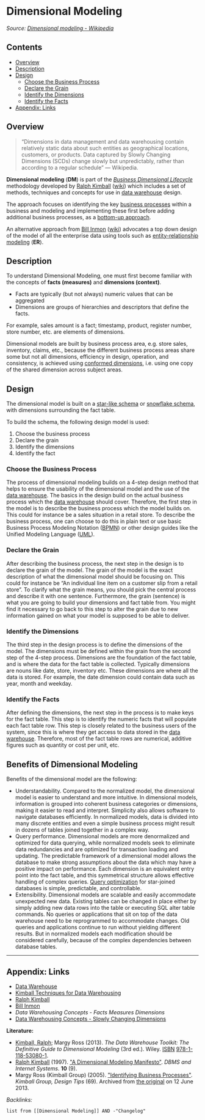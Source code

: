 # Dimensional Modeling

*Source: [Dimensional modeling - Wikipedia](https://en.wikipedia.org/wiki/Dimensional_modeling)*

## Contents

* [Overview](Dimensional%20Modeling.md#overview)
* [Description](Dimensional%20Modeling.md#description)
* [Design](Dimensional%20Modeling.md#design)
  * [Choose the Business Process](Dimensional%20Modeling.md#choose-the-business-process)
  * [Declare the Grain](Dimensional%20Modeling.md#declare-the-grain)
  * [Identify the Dimensions](Dimensional%20Modeling.md#identify-the-dimensions)
  * [Identify the Facts](Dimensional%20Modeling.md#identify-the-facts)
* [Appendix: Links](Dimensional%20Modeling.md#appendix-links)

## Overview

 > 
 > “Dimensions in data management and data warehousing contain relatively static data about such entities as geographical locations, customers, or products. Data captured by Slowly Changing Dimensions (SCDs) change slowly but unpredictably, rather than according to a regular schedule” — Wikipedia.

**Dimensional modeling** (**DM**) is part of the *[Business Dimensional Lifecycle](https://en.wikipedia.org/wiki/The_Kimball_Lifecycle "The Kimball Lifecycle")* methodology developed by [Ralph Kimball](../2-Areas/People/Ralph%20Kimball.md) ([wiki](https://en.wikipedia.org/wiki/Ralph_Kimball "Ralph Kimball")) which includes a set of methods, techniques and concepts for use in [data warehouse](https://en.wikipedia.org/wiki/Data_warehouse "Data warehouse") design.

The approach focuses on identifying the key [business processes](https://en.wikipedia.org/wiki/Business_process "Business process") within a business and modeling and implementing these first before adding additional business processes, as a [bottom-up approach](https://en.wikipedia.org/wiki/Top-down_and_bottom-up_design "Top-down and bottom-up design").

An alternative approach from [Bill Inmon](../2-Areas/People/Bill%20Inmon.md) ([wiki](https://en.wikipedia.org/wiki/Bill_Inmon "Bill Inmon")) advocates a top down design of the model of all the enterprise data using tools such as [entity-relationship modeling](https://en.wikipedia.org/wiki/Entity-relationship_model "Entity-relationship model") (**ER**).

## Description

To understand Dimensional Modeling, one must first become familiar with the concepts of **facts (measures)** and **dimensions (context)**.

* Facts are typically (but not always) numeric values that can be aggregated
* Dimensions are groups of hierarchies and descriptors that define the facts. 

For example, sales amount is a fact; timestamp, product, register number, store number, etc. are elements of dimensions. 

Dimensional models are built by business process area, e.g. store sales, inventory, claims, etc., because the different business process areas share some but not all dimensions, efficiency in design, operation, and consistency, is achieved using [conformed dimensions](https://en.wikipedia.org/wiki/Dimension_(data_warehouse)#Types "Dimension (data warehouse)"), i.e. using one copy of the shared dimension across subject areas.

## Design

The dimensional model is built on a [star-like schema](https://en.wikipedia.org/wiki/Star_schema "Star schema") or [snowflake schema](https://en.wikipedia.org/wiki/Snowflake_schema "Snowflake schema"), with dimensions surrounding the fact table.

To build the schema, the following design model is used:

1. Choose the business process
1. Declare the grain
1. Identify the dimensions
1. Identify the fact

### Choose the Business Process

The process of dimensional modeling builds on a 4-step design method that helps to ensure the usability of the dimensional model and the use of the [data warehouse](https://en.wikipedia.org/wiki/Data_warehouse "Data warehouse"). The basics in the design build on the actual business process which the [data warehouse](https://en.wikipedia.org/wiki/Data_warehouse "Data warehouse") should cover. Therefore, the first step in the model is to describe the business process which the model builds on. This could for instance be a sales situation in a retail store. To describe the business process, one can choose to do this in plain text or use basic Business Process Modeling Notation ([BPMN](https://en.wikipedia.org/wiki/BPMN "BPMN")) or other design guides like the Unified Modeling Language ([UML](https://en.wikipedia.org/wiki/Unified_Modeling_Language "Unified Modeling Language")).

### Declare the Grain

After describing the business process, the next step in the design is to declare the grain of the model. The grain of the model is the exact description of what the dimensional model should be focusing on. This could for instance be “An individual line item on a customer slip from a retail store”. To clarify what the grain means, you should pick the central process and describe it with one sentence. Furthermore, the grain (sentence) is what you are going to build your dimensions and fact table from. You might find it necessary to go back to this step to alter the grain due to new information gained on what your model is supposed to be able to deliver.

### Identify the Dimensions

The third step in the design process is to define the dimensions of the model. The dimensions must be defined within the grain from the second step of the 4-step process. Dimensions are the foundation of the fact table, and is where the data for the fact table is collected. Typically dimensions are nouns like date, store, inventory etc. These dimensions are where all the data is stored. For example, the date dimension could contain data such as year, month and weekday.

### Identify the Facts

After defining the dimensions, the next step in the process is to make keys for the fact table. This step is to identify the numeric facts that will populate each fact table row. This step is closely related to the business users of the system, since this is where they get access to data stored in the [data warehouse](https://en.wikipedia.org/wiki/Data_warehouse "Data warehouse"). Therefore, most of the fact table rows are numerical, additive figures such as quantity or cost per unit, etc.

## Benefits of Dimensional Modeling

Benefits of the dimensional model are the following:

* Understandability. Compared to the normalized model, the dimensional model is easier to understand and more intuitive. In dimensional models, information is grouped into coherent business categories or dimensions, making it easier to read and interpret. Simplicity also allows software to navigate databases efficiently. In normalized models, data is divided into many discrete entities and even a simple business process might result in dozens of tables joined together in a complex way.
* Query performance. Dimensional models are more denormalized and optimized for data querying, while normalized models seek to eliminate data redundancies and are optimized for transaction loading and updating. The predictable framework of a dimensional model allows the database to make strong assumptions about the data which may have a positive impact on performance. Each dimension is an equivalent entry point into the fact table, and this symmetrical structure allows effective handling of complex queries. [Query optimization](https://en.wikipedia.org/wiki/Query_optimization "Query optimization") for star-joined databases is simple, predictable, and controllable.
* Extensibility. Dimensional models are scalable and easily accommodate unexpected new data. Existing tables can be changed in place either by simply adding new data rows into the table or executing SQL alter table commands. No queries or applications that sit on top of the data warehouse need to be reprogrammed to accommodate changes. Old queries and applications continue to run without yielding different results. But in normalized models each modification should be considered carefully, because of the complex dependencies between database tables.

---

## Appendix: Links

* [Data Warehouse](Data%20Warehouse.md)
* [Kimball Techniques for Data Warehousing](Kimball%20Techniques%20for%20Data%20Warehousing.md)
* [Ralph Kimball](../2-Areas/People/Ralph%20Kimball.md)
* [Bill Inmon](../2-Areas/People/Bill%20Inmon.md)
* *Data Warehousing Concepts - Facts Measures Dimensions*
* [Data Warehousing Concepts - Slowly Changing Dimensions](Data%20Warehousing%20Concepts%20-%20Slowly%20Changing%20Dimensions.md)

**Literature:**

* [Kimball, Ralph](https://en.wikipedia.org/wiki/Ralph_Kimball "Ralph Kimball"); Margy Ross (2013). *The Data Warehouse Toolkit: The Definitive Guide to Dimensional Modeling* (3rd ed.). Wiley. [ISBN](https://en.wikipedia.org/wiki/ISBN_(identifier) "ISBN (identifier)") [978-1-118-53080-1](https://en.wikipedia.org/wiki/Special:BookSources/978-1-118-53080-1 "Special:BookSources/978-1-118-53080-1").
* [Ralph Kimball](https://en.wikipedia.org/wiki/Ralph_Kimball "Ralph Kimball") (1997). ["A Dimensional Modeling Manifesto"](http://www.kimballgroup.com/1997/08/02/a-dimensional-modeling-manifesto/). *DBMS and Internet Systems*. **10** (9).
* Margy Ross (Kimball Group) (2005). ["Identifying Business Processes"](https://web.archive.org/web/20130612211852/http://www.kimballgroup.com/2005/07/05/design-tip-69-identifying-business-processes/). *Kimball Group, Design Tips* (69). Archived from [the original](http://www.kimballgroup.com/2005/07/05/design-tip-69-identifying-business-processes/) on 12 June 2013.

*Backlinks:*

````dataview
list from [[Dimensional Modeling]] AND -"Changelog"
````

